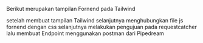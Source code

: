 Berikut merupakan tampilan Fornend pada Tailwind 



setelah membuat tampilan Tailwind selanjutnya menghubungkan file js fornend dengan css
selanjutnya melakukan pengujuan pada requestcatcher 
lalu membuat Endpoint menggunakan postman dari Pipedream
